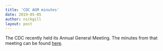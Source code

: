 ```yaml
---
title: 'CDC AGM minutes'
date: 2019-05-05
author: nickgill
layout: post
---
```


The CDC recently held its Annual General Meeting. The minutes from that meeting can be found <a href = "/emscdc/minutes_2019_short.pdf">here</a>.
